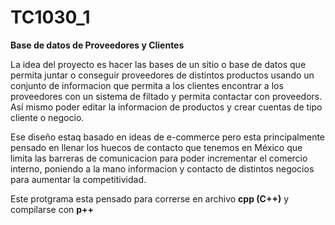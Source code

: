 # TC1030_1
**Base de datos de Proveedores y Clientes**

La idea del proyecto es hacer las bases de un sitio o base de datos que permita juntar o conseguir proveedores de distintos productos usando un conjunto de informacion que permita a los clientes encontrar a los proveedores con un sistema de filtado y permita contactar con proveedors. Así mismo poder editar la informacion de productos y crear cuentas de tipo cliente o negocio.

Ese diseño estaq basado en ideas de e-commerce pero esta principalmente pensado en llenar los huecos de contacto que tenemos en México que limita las barreras de comunicacion para poder incrementar el comercio interno, poniendo a la mano informacion y contacto de distintos negocios para aumentar la competitividad. 

Este protgrama esta pensado para correrse en archivo **cpp (C++)** y compilarse con **p++**
